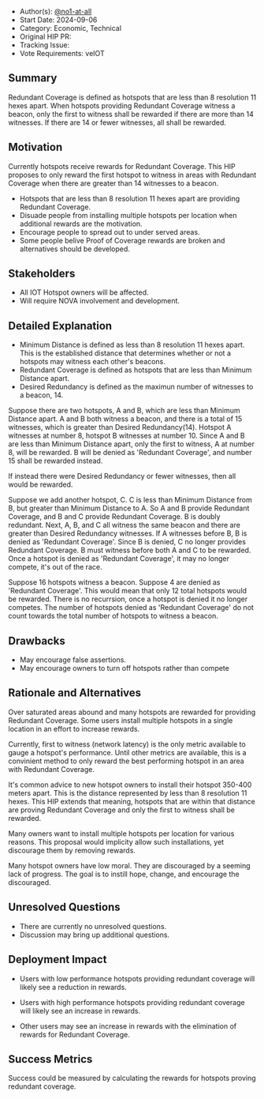 - Author(s): [@no1-at-all](https://github.com/No1-at-all)
- Start Date: 2024-09-06
- Category: Economic, Technical
- Original HIP PR: 
- Tracking Issue: 
- Vote Requirements: veIOT

## Summary
Redundant Coverage is defined as hotspots that are less than 8 resolution 11 hexes apart.  When hotspots providing Redundant Coverage witness a beacon, only the first to witness shall be rewarded if there are more than 14 witnesses.  If there are 14 or fewer witnesses, all shall be rewarded.

## Motivation
Currently hotspots receive rewards for Redundant Coverage.  This HIP proposes to only reward the first hotspot to witness in areas with Redundant Coverage when there are greater than 14 witnesses to a beacon.
- Hotspots that are less than 8 resolution 11 hexes apart are providing Redundant Coverage.
- Disuade people from installing multiple hotspots per location when additional rewards are the motivation.
- Encourage people to spread out to under served areas.
- Some people belive Proof of Coverage rewards are broken and alternatives should be developed.

## Stakeholders
- All IOT Hotspot owners will be affected.
- Will require NOVA involvement and development.

## Detailed Explanation

- Minimum Distance is defined as less than 8 resolution 11 hexes apart.  This is the established distance that determines whether or not a hotspots may witness each other's beacons.
- Redundant Coverage is defined as hotspots that are less than Minimum Distance apart.
- Desired Redundancy is defined as the maximun number of witnesses to a beacon, 14.

Suppose there are two hotspots, A and B, which are less than Minimum Distance apart.  A and B both witness a beacon, and there is a total of 15 witnesses, which is greater than Desired Redundancy(14). Hotspot A witnesses at number 8, hotspot B witnesses at number 10. Since A and B are less than Minimum Distance apart, only the first to witness, A at number 8, will be rewarded.  B will be denied as 'Redundant Coverage', and number 15 shall be rewarded instead.

If instead there were Desired Redundancy or fewer witnesses, then all would be rewarded.

Suppose we add another hotspot, C. C is less than Minimum Distance from B, but greater than Minimum Distance to A.  So A and B provide Redundant Coverage, and B and C provide Redundant Coverage.  B is doubly redundant.  Next,  A, B, and C all witness the same beacon and there are greater than Desired Redundancy witnesses.  If A witnesses before B, B is denied as 'Redundant Coverage'.  Since B is denied, C no longer provides Redundant Coverage. B must witness before both A and C to be rewarded.  Once a hotspot is denied as 'Redundant Coverage', it may no longer compete, it's out of the race.

Suppose 16 hotspots witness a beacon.  Suppose 4 are denied as 'Redundant Coverage'.  This would mean that only 12 total hotspots would be rewarded.  There is no recurrsion, once a hotspot is denied it no longer competes.  The number of hotspots denied as 'Redundant Coverage' do not count towards the total number of hotspots to witness a beacon.

## Drawbacks
- May encourage false assertions.
- May encourage owners to turn off hotspots rather than compete

## Rationale and Alternatives
Over saturated areas abound and many hotspots are rewarded for providing Redundant Coverage.  Some users install multiple hotspots in a single location in an effort to increase rewards.  

Currently, first to witness (network latency) is the only metric available to gauge a hotspot's performance.  Until other metrics are available, this is a convinient method to only reward the best performing hotspot in an area with Redundant Coverage.

It's common advice to new hotspot owners to install their hotspot 350-400 meters apart.  This is the distance represented by less than 8 resolution 11 hexes.  This HIP extends that meaning, hotspots that are within that distance are proving Redundant Coverage and only the first to witness shall be rewarded.

Many owners want to install multiple hotspots per location for various reasons.  This proposal would implicity allow such installations, yet discourage them by removing rewards.

Many hotspot owners have low moral.  They are discouraged by a seeming lack of progress.  The goal is to instill hope, change, and encourage the discouraged.

## Unresolved Questions
- There are currently no unresolved questions.
- Discussion may bring up additional questions.

## Deployment Impact
- Users with low performance hotspots providing redundant coverage will likely see a reduction in rewards. 

- Users with high performance hotspots providing redundant coverage will likely see an increase in rewards.  

- Other users may see an increase in rewards with the elimination of rewards for Redundant Coverage.

## Success Metrics
Success could be measured by calculating the rewards for hotspots proving redundant coverage.

